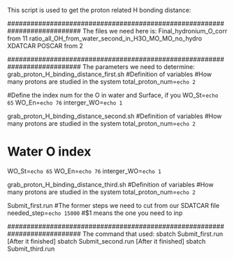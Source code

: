 This script is used to get the proton related H bonding distance:

###########################################################################
The files we need here is:
Final_hydronium_O_corr from 11 ratio_all_OH_from_water_second_in_H3O_MO_MO_no_hydro
XDATCAR POSCAR from 2

###########################################################################
The parameters we need to determine:
grab_proton_H_binding_distance_first.sh
#Definition of variables
#How many protons are studied in the system
total_proton_num=`echo 2`

#Define the index num for the O in water and Surface, if you
WO_St=`echo 65`
WO_En=`echo 76`
interger_WO=`echo 1`

grab_proton_H_binding_distance_second.sh
#Definition of variables
#How many protons are studied in the system
total_proton_num=`echo 2`
# Water O index
WO_St=`echo 65`
WO_En=`echo 76`
interger_WO=`echo 1`

grab_proton_H_binding_distance_third.sh
#Definition of variables
#How many protons are studied in the system
total_proton_num=`echo 2`

Submit_first.run
#The former steps we need to cut from our SDATCAR file
needed_step=`echo 15000`   #$1 means the one you need to inp

###########################################################################
The command that used:
sbatch Submit_first.run [After it finished]
sbatch Submit_second.run [After it finished]
sbatch Submit_third.run









